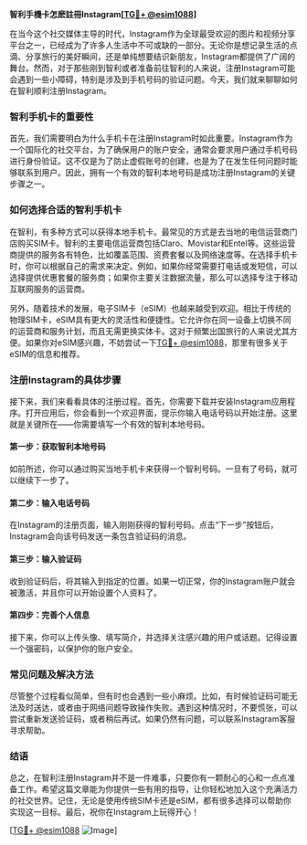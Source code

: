 **智利手機卡怎麽註冊Instagram[[TG💪+ @esim1088](https://t.me/s/esim1088)]**

在当今这个社交媒体主导的时代，Instagram作为全球最受欢迎的图片和视频分享平台之一，已经成为了许多人生活中不可或缺的一部分。无论你是想记录生活的点滴、分享旅行的美好瞬间，还是单纯想要结识新朋友，Instagram都提供了广阔的舞台。然而，对于那些刚到智利或者准备前往智利的人来说，注册Instagram可能会遇到一些小障碍，特别是涉及到手机号码的验证问题。今天，我们就来聊聊如何在智利顺利注册Instagram。

### 智利手机卡的重要性

首先，我们需要明白为什么手机卡在注册Instagram时如此重要。Instagram作为一个国际化的社交平台，为了确保用户的账户安全，通常会要求用户通过手机号码进行身份验证。这不仅是为了防止虚假账号的创建，也是为了在发生任何问题时能够联系到用户。因此，拥有一个有效的智利本地号码是成功注册Instagram的关键步骤之一。

### 如何选择合适的智利手机卡

在智利，有多种方式可以获得本地手机卡。最常见的方式是去当地的电信运营商门店购买SIM卡。智利的主要电信运营商包括Claro、Movistar和Entel等。这些运营商提供的服务各有特色，比如覆盖范围、资费套餐以及网络速度等。在选择手机卡时，你可以根据自己的需求来决定。例如，如果你经常需要打电话或发短信，可以选择提供优惠套餐的服务商；如果你主要关注数据流量，那么可以选择专注于移动互联网服务的运营商。

另外，随着技术的发展，电子SIM卡（eSIM）也越来越受到欢迎。相比于传统的物理SIM卡，eSIM具有更大的灵活性和便捷性。它允许你在同一设备上切换不同的运营商和服务计划，而且无需更换实体卡。这对于频繁出国旅行的人来说尤其方便。如果你对eSIM感兴趣，不妨尝试一下[TG💪+ @esim1088](https://t.me/s/esim1088)，那里有很多关于eSIM的信息和推荐。

### 注册Instagram的具体步骤

接下来，我们来看看具体的注册过程。首先，你需要下载并安装Instagram应用程序。打开应用后，你会看到一个欢迎界面，提示你输入电话号码以开始注册。这里就是关键所在——你需要填写一个有效的智利本地号码。

#### 第一步：获取智利本地号码

如前所述，你可以通过购买当地手机卡来获得一个智利号码。一旦有了号码，就可以继续下一步了。

#### 第二步：输入电话号码

在Instagram的注册页面，输入刚刚获得的智利号码。点击“下一步”按钮后，Instagram会向该号码发送一条包含验证码的消息。

#### 第三步：输入验证码

收到验证码后，将其输入到指定的位置。如果一切正常，你的Instagram账户就会被激活，并且你可以开始设置个人资料了。

#### 第四步：完善个人信息

接下来，你可以上传头像、填写简介，并选择关注感兴趣的用户或话题。记得设置一个强密码，以保护你的账户安全。

### 常见问题及解决方法

尽管整个过程看似简单，但有时也会遇到一些小麻烦。比如，有时候验证码可能无法及时送达，或者由于网络问题导致操作失败。遇到这种情况时，不要慌张，可以尝试重新发送验证码，或者稍后再试。如果仍然有问题，可以联系Instagram客服寻求帮助。

### 结语

总之，在智利注册Instagram并不是一件难事，只要你有一颗耐心的心和一点点准备工作。希望这篇文章能为你提供一些有用的指导，让你轻松地加入这个充满活力的社交世界。记住，无论是使用传统SIM卡还是eSIM，都有很多选择可以帮助你实现这一目标。最后，祝你在Instagram上玩得开心！

[[TG💪+ @esim1088](https://t.me/s/esim1088) ![Image](https://i.postimg.cc/4NQfJmqS/Snipaste-2025-05-13-00-14-12.png)]